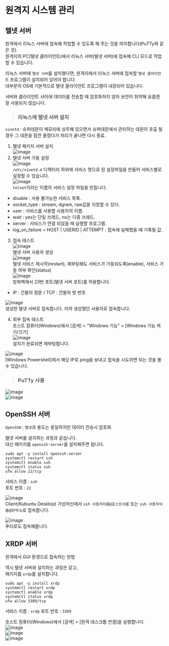 # 원격지 시스템 관리

## 텔넷 서버

원격에서 리눅스 서버에 접속해 작업할 수 있도록 해 주는 것을 의미합니다(PuTTy와 같은 것).   
원격지의 PC(텔넷 클라이언트)에서 리눅스 서버(텔넷 서버)에 접속해 CLI 모드로 작업할 수 있습니다.   

리눅스 서버에 `텔넷 서버`를 설치했다면, 원격지에서 리눅스 서버에 접속할 `텔넷 클라이언트` 프로그램이 설치되어 있어야 합니다.   
대부분의 OS에 기본적으로 텔넷 클라이언트 프로그램이 내장되어 있습니다.

서버와 클라이언트 사이에 데이터를 전송할 때 암호화하지 않아 보안이 취약해 요즘엔 잘 사용되지 않습니다.

> <h3>리눅스에 텔넷 서버 설치</h3>

`xinetd` : 슈퍼데몬이 메모리에 상주해 있으면서 슈퍼데몬에서 관리하는 데몬이 호출 될 경우 그 데몬을 잠깐 올렸다가 처리가 끝나면 다시 종료.   

1. 텔넷 패키지 서버 설치   
![image](https://user-images.githubusercontent.com/43658658/139798088-aeba2955-6a3a-4ac2-a4f6-cb7c27285d0e.png)   
2. 텔넷 서버 가동 설정   
![image](https://user-images.githubusercontent.com/43658658/139798381-ea87f2b8-e09c-4a0c-841d-917716167a10.png)   
`/etc/xinetd.d` 디렉터리 하위에 서비스 명으로 된 설정파일을 만들어 서비스별로 설정할 수 있습니다.   
![image](https://user-images.githubusercontent.com/43658658/139798691-8f30bd91-c4dd-44bf-8b3a-b1d482ebfb77.png)   
`telnet`이라는 이름의 서비스 설정 파일을 만듭니다.   
* disable : 사용 불가능한 서비스 목록.
* socket_type : stream, dgram, raw값을 지정할 수 있다.
* user : 서비스를 사용할 사용자의 이름.
* wait : yes는 단일 쓰레드, no는 다중 쓰레드.
* server : 서비스가 연결 되었을 때 실행할 프로그램.
* log_on_failure = HOST | USERID | ATTEMPT : 접속에 실패했을 때 기록될 값.

3. 접속 테스트   
![image](https://user-images.githubusercontent.com/43658658/139802428-10a5eec9-9f77-442c-9aff-9338039796c3.png)   
텔넷 서버 사용자 생성   
![image](https://user-images.githubusercontent.com/43658658/139799455-1f4100ef-9d40-4a40-b302-b1d3c1ba8eda.png)   
텔넷 서비스 재시작(restart), 재부팅해도 서비스가 가동되도록(enable), 서비스 가동 여부 확인(status)   
![image](https://user-images.githubusercontent.com/43658658/139799995-ddae5fe8-0afe-4461-829f-adae60132795.png)   
방화벽에서 23번 포트(텔넷 서버 포트)를 허용합니다.   
* IP : 건물의 정문 / TCP : 건물의 방 번호

![image](https://user-images.githubusercontent.com/43658658/139800436-68dbe310-9424-4b03-b6ab-320a18136239.png)   
생성한 텔넷 서버로 접속합니다. 아까 생성했던 사용자로 접속합니다.   

4. 외부 접속 테스트   
호스트 컴퓨터(Windows)에서 [검색] > "Windows 기능" > [Windows 기능 켜기/끄기]   
![image](https://user-images.githubusercontent.com/43658658/139800911-3993a359-89a1-4dd5-8cfa-6537502748dd.png)   
설치가 완료되면 재부팅합니다.   

![image](https://user-images.githubusercontent.com/43658658/139801701-65d84b5c-490a-4dde-9140-e3d00594900e.png)   
[Windows Powershell]에서 해당 IP로 ping을 보내고 접속을 시도하면 되는 것을 볼 수 있습니다.   

> <h3>PuTTy 사용</h3>

![image](https://user-images.githubusercontent.com/43658658/139805061-64a28e9b-09b4-40ce-b7d9-db80f05cdcc8.png)   
![image](https://user-images.githubusercontent.com/43658658/139805170-e904e771-92ed-4723-b5b4-52a0a4df5e2f.png)   

## OpenSSH 서버

`OpenSSH` : `텔넷`과 용도는 동일하지만 데이터 전송시 암호화.

텔넷 서버를 설치하는 과정과 같습니다.   
대신 패키지를 `openssh-server`를 설치해주면 됩니다.

```
sudo apt -y install openssh-server
systemctl restart ssh
systemctl enable ssh
systemctl status ssh
ufw allow 22/tcp
```

서비스 이름 : `ssh`   
포트 번호 : `22`

![image](https://user-images.githubusercontent.com/43658658/139813624-4b2df28f-8473-4de8-9219-8b04a7842c6c.png)   
Client(Kubuntu Desktop) 가상머신에서 `ssh 사용자이름@호스트이름` 또는 `ssh 사용자이름@IP주소`로 접속합니다.   

![image](https://user-images.githubusercontent.com/43658658/139812038-17f40e47-959b-45e6-bc29-9c83054715ca.png)   
푸티로도 접속해봅니다.

## XRDP 서버

원격에서 GUI 환경으로 접속하는 방법

역시 텔넷 서버와 설치하는 과정은 같고,   
패키지를 `xrdp`를 설치합니다.

```
sudo apt -y install xrdp
systemctl restart xrdp
systemctl enable xrdp
systemctl status xrdp
ufw allow 3389/tcp
```

서비스 이름 : `xrdp`
포트 번호 : `3389`

호스트 컴퓨터(Windows)에서 [검색] > [원격 데스크톱 연결]을 실행합니다.   
![image](https://user-images.githubusercontent.com/43658658/139814035-5d7a7ec3-756e-4b2d-b25d-02347ad72e20.png)   
![image](https://user-images.githubusercontent.com/43658658/139814193-756bfc20-f08e-4d77-ab87-e7fbc3e1508f.png)   
![image](https://user-images.githubusercontent.com/43658658/139815767-4263a1be-a6d0-4121-86c3-a1b5f01e526b.png)   


